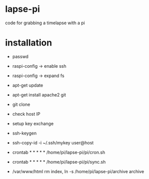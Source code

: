# lapse-pi
code for grabbing a timelapse with a pi
# installation
* passwd
* raspi-config -> enable ssh
* raspi-config -> expand fs
* apt-get update
* apt-get install apache2 git
* git clone <this repo>
  
* check host IP
* setup key exchange
* ssh-keygen
* ssh-copy-id -i ~/.ssh/mykey user@host
* crontab  * * * * * /home/pi/lapse-pi/pi/cron.sh
* crontab  * * * * * /home/pi/lapse-pi/pi/sync.sh
* /var/www/html rm index, ln -s /home/pi/lapse-pi/archive archive
